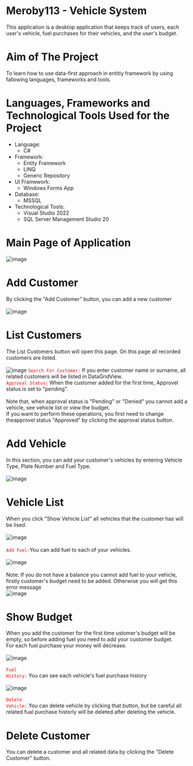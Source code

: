 # Meroby113 - Vehicle System
This application is a desktop application that keeps track of users, each user's vehicle, fuel purchases for their vehicles, and the user's budget.
# Aim of The Project
To learn how to use data-first approach in entitiy framework by using fallowing languages, frameworks and tools.
# Languages, Frameworks and Technological Tools Used for the Project 
* Language:
  * C#
* Framework:
  * Entity Framework 
  * LINQ 
  * Generic Repository 
* UI Framework:
  * Windows Forms App
* Database:
  * MSSQL 
* Technological Tools:
  * Visual Studio 2022
  * SQL Server Management Studio 20

# Main Page of Application
![image](https://github.com/user-attachments/assets/6d6dfd5a-6ec9-4d9b-ae98-e5c08685bfc7)
# Add Customer
By clicking the "Add Customer" button, you can add a new customer<br /><br />
![image](https://github.com/user-attachments/assets/26965b56-b2a7-49dd-8849-7bee45ae3862)
# List Customers
The List Customers button will open this page. On this page all recorded customers are listed. <br /><br />
![image](https://github.com/user-attachments/assets/13e5a391-7a6c-44ab-9d92-14fc15f5d9ac)
<code style="color:red">Search For Customer:</code> If you enter customer name or surname, all related customers will be listed in DataGridView.<br />
<code style="color : red">Approval Status:</code> When the customer added for the first time, Approvel status is set to "pending". <br /><br />
Note that, when approval status is "Pending" or "Denied"  you cannot add a vehicle, see vehicle list or view the budget.<br /> 
If you want to perform these operations, you first need to change theapprovel status "Approved" by clicking the approval status button.<br />

# Add Vehicle
In this section, you can add your customer's vehicles by entering Vehicle Type, Plate Number and Fuel Type.<br /><br />
![image](https://github.com/user-attachments/assets/0881b544-0934-4487-915f-dc2186441931)
# Vehicle List
When you click "Show Vehicle List" all vehicles that the customer has will be lised.<br /><br />
![image](https://github.com/user-attachments/assets/9084da78-a03e-4db9-ad23-f818d1201f4b)<br /><br />
<code style="color : red">Add Fuel:</code>You can add fuel to each of your vehicles.<br /><br />
![image](https://github.com/user-attachments/assets/86c38947-38c1-4c61-915a-e5fe2c2dcc85)<br /><br />
Note: If you do not have a balance you cannot add fuel to your vehicle, firstly customer's budget need to be added. Otherwise you will get this error message<br />
![image](https://github.com/user-attachments/assets/1680dfd5-12c6-49b6-b2c5-a6c7acdff83b)
# Show Budget
When you add the customer for the first time ustomer's budget will be empty, so before adding fuel you need to add your customer budget.<br />
For each fuel purchase your money will decrease.<br /><br />
![image](https://github.com/user-attachments/assets/1f36845b-b7fd-4851-b0d1-b30e11ecb627)<br /><br />
<code style="color : red">Fuel History:</code> You can see each vehicle's fuel purchase history<br /><br />
![image](https://github.com/user-attachments/assets/600f281b-f365-4291-b00f-0eec957cd64c)<br /><br />
<code style="color : red">Delete Vehicle:</code> You can delete vehicle by clicking that button, but be careful all related fual purchase historly will be deleted after deleting the vehicle.<br />
# Delete Customer
You can delete a customer and all related data by clicking the "Delete Customer" button.




